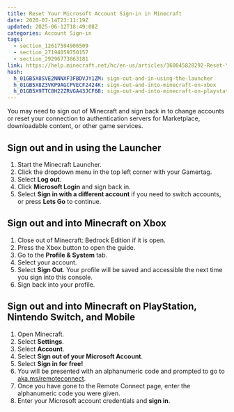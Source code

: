 ```yaml
---
title: Reset Your Microsoft Account Sign-in in Minecraft
date: 2020-07-14T23:11:19Z
updated: 2025-06-12T18:49:08Z
categories: Account Sign-in
tags:
  - section_12617594906509
  - section_27194059750157
  - section_29296773863181
link: https://help.minecraft.net/hc/en-us/articles/360045828292-Reset-Your-Microsoft-Account-Sign-in-in-Minecraft
hash:
  h_01GB5X8SVE2NNNXF3FBDVJY1ZM: sign-out-and-in-using-the-launcher
  h_01GB5X8Z3VKP9AGCPVECF2424K: sign-out-and-into-minecraft-on-xbox
  h_01GB5X9TTC8H22ZRVGA43JCF6B: sign-out-and-into-minecraft-on-playstation-nintendo-switch-and-mobile
---
```


You may need to sign out of Minecraft and sign back in to change accounts or reset your connection to authentication servers for Marketplace, downloadable content, or other game services.

## Sign out and in using the Launcher

1.  Start the Minecraft Launcher.
2.  Click the dropdown menu in the top left corner with your Gamertag.
3.  Select **Log out**.
4.  Click **Microsoft Login** and sign back in.
5.  Select **Sign in with a different account** if you need to switch accounts, or press **Lets Go** to continue.

## Sign out and into Minecraft on Xbox

1.  Close out of Minecraft: Bedrock Edition if it is open.
2.  Press the Xbox button to open the guide.
3.  Go to the **Profile & System** tab.
4.  Select your account.
5.  Select **Sign Out**. Your profile will be saved and accessible the next time you sign into this console.
6.  Sign back into your profile.

## Sign out and into Minecraft on PlayStation, Nintendo Switch, and Mobile

1.  Open Minecraft.
2.  Select **Settings**.
3.  Select **Account**.
4.  Select **Sign out of your Microsoft Account**.
5.  Select **Sign in for free!**
6.  You will be presented with an alphanumeric code and prompted to go to [aka.ms/remoteconnect](https://aka.ms/remoteconnect).
7.  Once you have gone to the Remote Connect page, enter the alphanumeric code you were given.
8.  Enter your Microsoft account credentials and **sign in**.
